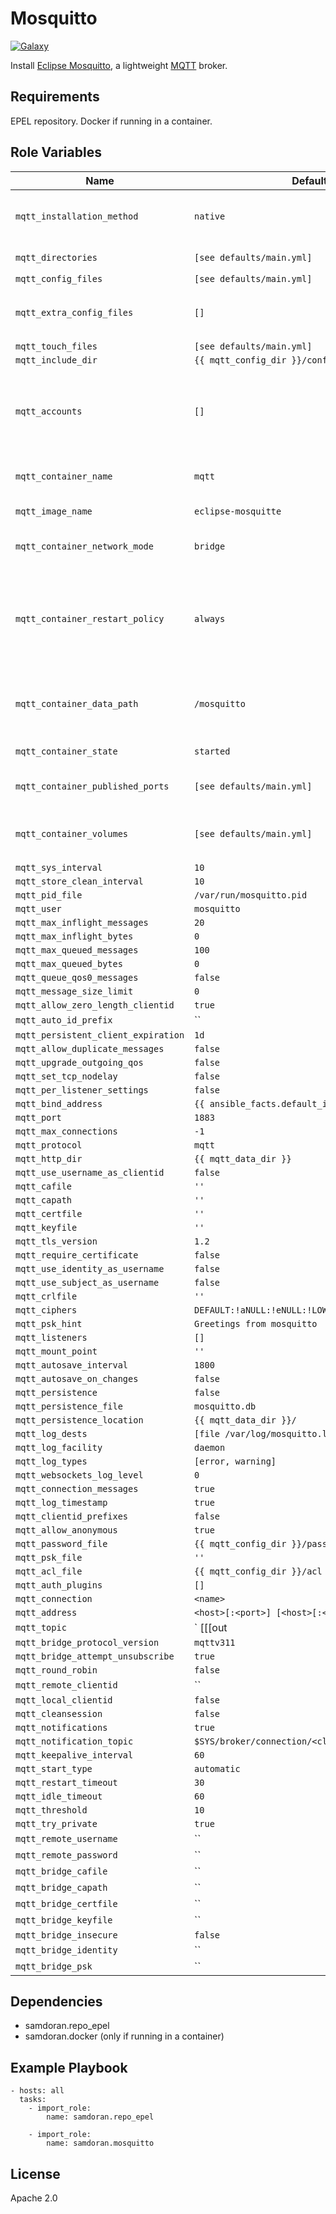 Mosquitto
=========
[![Galaxy](https://img.shields.io/badge/galaxy-samdoran.mosquitto-blue.svg?style=flat)](https://galaxy.ansible.com/samdoran/mosquitto)

Install [Eclipse Mosquitto](https://mosquitto.org/), a lightweight [MQTT](https://en.wikipedia.org/wiki/MQTT) broker.

Requirements
------------

EPEL repository.
Docker if running in a container.

Role Variables
--------------

| Name              | Default Value       | Description          |
|-------------------|---------------------|----------------------|
| `mqtt_installation_method` | `native` | How to install the service, either `native` or `container`. |
| `mqtt_directories` | `[see defaults/main.yml]` | Paths for config, data, and logs |
| `mqtt_config_files` | `[see defaults/main.yml]` |  |
| `mqtt_extra_config_files` | `[]` | Extra config files to set ower, group, and optionally mode. |
| `mqtt_touch_files` | `[see defaults/main.yml]` |  |
| `mqtt_include_dir` | `{{ mqtt_config_dir }}/conf.d` |  |
| `mqtt_accounts` | `[]` | List of accounts and their hash generated with `mosquitto_passwd` that will have access to the broker. |
| `mqtt_container_name` | `mqtt` | Name of the running container. |
| `mqtt_image_name` | `eclipse-mosquitte` | Name of the image to pull. |
| `mqtt_container_network_mode` | `bridge` | Container networking mode. |
| `mqtt_container_restart_policy` | `always` | Conatainer restart policy. Setting to `always` ensures the container will start when the Docker daemon launches. |
| `mqtt_container_data_path` | `/mosquitto` | Path inside running container where config will be available. |
| `mqtt_container_state` | `started` | State of the container. |
| `mqtt_container_published_ports` | `[see defaults/main.yml]` | Ports to publish from the container. |
| `mqtt_container_volumes` | `[see defaults/main.yml]` | Volumes to mount into the running container |
| `mqtt_sys_interval` | `10` |  |
| `mqtt_store_clean_interval` | `10` |  |
| `mqtt_pid_file` | `/var/run/mosquitto.pid` |  |
| `mqtt_user` | `mosquitto` |  |
| `mqtt_max_inflight_messages` | `20` |  |
| `mqtt_max_inflight_bytes` | `0` |  |
| `mqtt_max_queued_messages` | `100` |  |
| `mqtt_max_queued_bytes` | `0` |  |
| `mqtt_queue_qos0_messages` | `false` |  |
| `mqtt_message_size_limit` | `0` |  |
| `mqtt_allow_zero_length_clientid` | `true` |  |
| `mqtt_auto_id_prefix` | `` |  |
| `mqtt_persistent_client_expiration` | `1d` |  |
| `mqtt_allow_duplicate_messages` | `false` |  |
| `mqtt_upgrade_outgoing_qos` | `false` |  |
| `mqtt_set_tcp_nodelay` | `false` |  |
| `mqtt_per_listener_settings` | `false` |  |
| `mqtt_bind_address` | `{{ ansible_facts.default_ipv4_address }}` |  |
| `mqtt_port` | `1883` |  |
| `mqtt_max_connections` | `-1` |  |
| `mqtt_protocol` | `mqtt` |  |
| `mqtt_http_dir` | `{{ mqtt_data_dir }}` |  |
| `mqtt_use_username_as_clientid` | `false` |  |
| `mqtt_cafile` | `''` |  |
| `mqtt_capath` | `''` |  |
| `mqtt_certfile` | `''` |  |
| `mqtt_keyfile` | `''` |  |
| `mqtt_tls_version` | `1.2` |  |
| `mqtt_require_certificate` | `false` |  |
| `mqtt_use_identity_as_username` | `false` |  |
| `mqtt_use_subject_as_username` | `false` |  |
| `mqtt_crlfile` | `''` |  |
| `mqtt_ciphers` | `DEFAULT:!aNULL:!eNULL:!LOW:!EXPORT:!SSLv2:@STRENGTH` |  |
| `mqtt_psk_hint` | `Greetings from mosquitto` |  |
| `mqtt_listeners` | `[]` |  |
| `mqtt_mount_point` | `''` |  |
| `mqtt_autosave_interval` | `1800` |  |
| `mqtt_autosave_on_changes` | `false` |  |
| `mqtt_persistence` | `false` |  |
| `mqtt_persistence_file` | `mosquitto.db` |  |
| `mqtt_persistence_location` | `{{ mqtt_data_dir }}/` |  |
| `mqtt_log_dests` | `[file /var/log/mosquitto.log]` |  |
| `mqtt_log_facility` | `daemon` |  |
| `mqtt_log_types` | `[error, warning]` |  |
| `mqtt_websockets_log_level` | `0` |  |
| `mqtt_connection_messages` | `true` |  |
| `mqtt_log_timestamp` | `true` |  |
| `mqtt_clientid_prefixes` | `false` |  |
| `mqtt_allow_anonymous` | `true` |  |
| `mqtt_password_file` | `{{ mqtt_config_dir }}/passwd` |  |
| `mqtt_psk_file` | `''` |  |
| `mqtt_acl_file` | `{{ mqtt_config_dir }}/acl` |  |
| `mqtt_auth_plugins` | `[]` |  |
| `mqtt_connection` | `<name>` |  |
| `mqtt_address` | `<host>[:<port>] [<host>[:<port>]]` |  |
| `mqtt_topic` | `<topic> [[[out | in | both] qos-level] local-prefix remote-prefix]` |  |
| `mqtt_bridge_protocol_version` | `mqttv311` |  |
| `mqtt_bridge_attempt_unsubscribe` | `true` |  |
| `mqtt_round_robin` | `false` |  |
| `mqtt_remote_clientid` | `` |  |
| `mqtt_local_clientid` | `false` |  |
| `mqtt_cleansession` | `false` |  |
| `mqtt_notifications` | `true` |  |
| `mqtt_notification_topic` | `$SYS/broker/connection/<clientid>/state` |  |
| `mqtt_keepalive_interval` | `60` |  |
| `mqtt_start_type` | `automatic` |  |
| `mqtt_restart_timeout` | `30` |  |
| `mqtt_idle_timeout` | `60` |  |
| `mqtt_threshold` | `10` |  |
| `mqtt_try_private` | `true` |  |
| `mqtt_remote_username` | `` |  |
| `mqtt_remote_password` | `` |  |
| `mqtt_bridge_cafile` | `` |  |
| `mqtt_bridge_capath` | `` |  |
| `mqtt_bridge_certfile` | `` |  |
| `mqtt_bridge_keyfile` | `` |  |
| `mqtt_bridge_insecure` | `false` |  |
| `mqtt_bridge_identity` | `` |  |
| `mqtt_bridge_psk` | `` |  |


Dependencies
------------

- samdoran.repo_epel
- samdoran.docker (only if running in a container)

Example Playbook
----------------

    - hosts: all
      tasks:
        - import_role:
            name: samdoran.repo_epel

        - import_role:
            name: samdoran.mosquitto

License
-------

Apache 2.0
